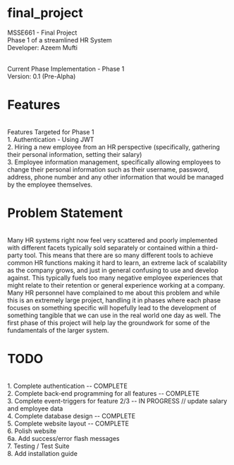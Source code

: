 # final_project
MSSE661 - Final Project
<br>Phase 1 of a streamlined HR System
<br>Developer: Azeem Mufti

<br>Current Phase Implementation - Phase 1
<br>Version: 0.1 (Pre-Alpha)

<h1>Features</h1>
<br>Features Targeted for Phase 1
<br>1. Authentication - Using JWT
<br>2. Hiring a new employee from an HR perspective (specifically, gathering their personal information, setting their salary)
<br>3. Employee information management, specifically allowing employees to change their personal information such as their username, password, address, phone number and any other information that would be managed by the employee themselves.

<h1>Problem Statement</h1>
<br>Many HR systems right now feel very scattered and poorly implemented with different facets typically sold separately or contained within a third-party tool. This means that there are so many different tools to achieve common HR functions making it hard to learn, an extreme lack of scalability as the company grows, and just in general confusing to use and develop against. This typically fuels too many negative employee experiences that might relate to their retention or general experience working at a company. Many HR personnel have complained to me about this problem and while this is an extremely large project, handling it in phases where each phase focuses on something specific will hopefully lead to the development of something tangible that we can use in the real world one day as well. The first phase of this project will help lay the groundwork for some of the fundamentals of the larger system.

<h1>TODO</h1>
<br>1. Complete authentication  -- COMPLETE
<br>2. Complete back-end programming for all features -- COMPLETE
<br>3. Complete event-triggers for feature 2/3 -- IN PROGRESS // update salary and employee data
<br>4. Complete database design -- COMPLETE
<br>5. Complete website layout -- COMPLETE
<br>6. Polish website
<br>   6a. Add success/error flash messages 
<br>7. Testing / Test Suite
<br>8. Add installation guide

